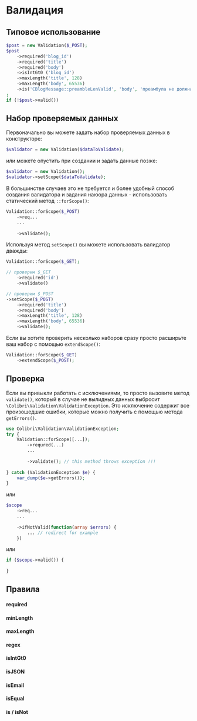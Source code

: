 Валидация
=========


Типовое использование
---------------------

```php
$post = new Validation($_POST);
$post
	->required('blog_id')
	->required('title')
	->required('body')
	->isIntGt0 ('blog_id')
	->maxLength('title', 128)
	->maxLength('body', 65536)
	->is('CBlogMessage::preambleLenValid', 'body', 'преамбула не должна превышать 1200 символов')
;
if (!$post->valid())
```

Набор проверяемых данных
------------------------
Первоначально вы можете задать набор проверяемых данных в конструкторе:
```php
$validator = new Validation($dataToValidate);
```
или можете опустить при создании и задать данные позже:
```php
$validator = new Validation();
$validator->setScope($dataToValidate);
```
В большинстве случаев это не требуется и более удобный способ создания валидатора и
задания наюора данных - использовать статический метод `::forScope()`:
```php
Validation::forScope($_POST)
	->req...
	...
	
	->validate();
```
Используя метод `setScope()` вы можете использовать валидатор дважды:
```php
Validation::forScope($_GET);

// проверим $_GET
	->required('id')
	->validate()

// проверим $_POST
->setScope($_POST)
	->required('title')
	->required('body')
	->maxLength('title', 128)
	->maxLength('body', 65536)
	->validate();
```
Если вы хотите проверить несколько наборов сразу просто расширьте ваш набор с помощью `extendScope()`:
```php
Validation::forScope($_GET)
	->extendScope($_POST);
```


Проверка
--------
Если вы привыкли работать с исключениями, то просто вызовите метод `validate()`,
который в случае не вылидных данных выбросит `\Colibri\Validation\ValidationException`.
Это исключение содержит все произошедшие ошибки, которые можно получить с помощью
метода `getErrors()`.
```php
use Colibri\Validation\ValidationException;
try {
	Validation::forScope([...]);
		->requred(...)
		...
	
		->validate(); // this method throws exception !!!
		
} catch (ValidationException $e) {
	var_dump($e->getErrors());
}
```
или
```php
$scope
	->req...
	...
	
	->ifNotValid(function(array $errors) {
		... // redirect for example
	})
```
или
```php
if ($scope->valid()) {
	
}
```

Правила
-------

#### required

#### minLength

#### maxLength

#### regex

#### isIntGt0

#### isJSON

#### isEmail

#### isEqual

#### is / isNot

